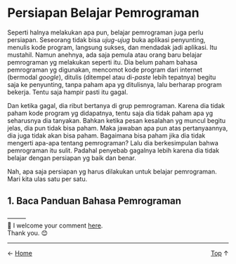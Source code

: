 # Persiapan Belajar Pemrograman

Seperti halnya melakukan apa pun, belajar pemrograman juga perlu persiapan. Seseorang tidak bisa *ujug-ujug* buka aplikasi penyunting, menulis kode program, langsung sukses, dan mendadak jadi aplikasi. Itu mustahil. Namun anehnya, ada saja pemula atau orang baru belajar pemrograman yg melakukan seperti itu. Dia belum paham bahasa pemrograman yg digunakan, mencomot kode program dari internet (bermodal *google*), ditulis (ditempel atau di-*paste* lebih tepatnya) begitu saja ke penyunting, tanpa paham apa yg ditulisnya, lalu berharap program bekerja. Tentu saja hampir pasti itu gagal.

Dan ketika gagal, dia ribut bertanya di grup pemrograman. Karena dia tidak paham kode program yg didapatnya, tentu saja dia tidak paham apa yg seharusnya dia tanyakan. Bahkan ketika pesan kesalahan yg muncul begitu jelas, dia pun tidak bisa paham. Maka jawaban apa pun atas pertanyaannya, dia juga tidak akan bisa paham. Bagaimana bisa paham jika dia tidak mengerti apa-apa tentang pemrograman? Lalu dia berkesimpulan bahwa pemrograman itu sulit. Padahal penyebab gagalnya lebih karena dia tidak belajar dengan persiapan yg baik dan benar.

Nah, apa saja persiapan yg harus dilakukan untuk belajar pemrograman. Mari kita ulas satu per satu.

## 1. Baca Panduan Bahasa Pemrograman




———  
💬 I welcome your comment [here](https://github.com/pakLebah/paklebah.github.io/issues/7).  
Thank you. 😊

---
<span style="float: left">← [Home](index.md)</span> <span style="float: right">[Top](#top) ↑</span>
